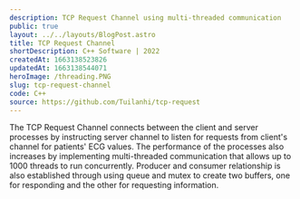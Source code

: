 ```yaml
---
description: TCP Request Channel using multi-threaded communication
public: true
layout: ../../layouts/BlogPost.astro
title: TCP Request Channel
shortDescription: C++ Software | 2022
createdAt: 1663138523826
updatedAt: 1663138544071
heroImage: /threading.PNG
slug: tcp-request-channel
code: C++
source: https://github.com/Tuilanhi/tcp-request
---
```


The TCP Request Channel connects between the client and server processes by instructing server channel to listen for requests from client's channel for patients' ECG values. The performance of the processes also increases by implementing multi-threaded communication that allows up to 1000 threads to run concurrently. Producer and consumer relationship is also established through using queue and mutex to create two buffers, one for responding and the other for requesting information.
